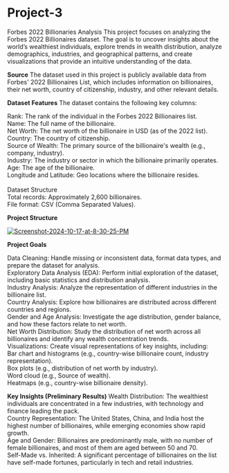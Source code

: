 # Project-3
Forbes 2022 Billionaries Analysis
This project focuses on analyzing the Forbes 2022 Billionaires dataset. The goal is to uncover insights about the world’s wealthiest individuals, explore trends in wealth distribution, analyze demographics, industries, and geographical patterns, and create visualizations that provide an intuitive understanding of the data.

**Source**
The dataset used in this project is publicly available data from Forbes' 2022 Billionaires List, which includes information on billionaires, their net worth, country of citizenship, industry, and other relevant details.

**Dataset Features**
The dataset contains the following key columns:

Rank: The rank of the individual in the Forbes 2022 Billionaires list.<br>
Name: The full name of the billionaire.<br>
Net Worth: The net worth of the billionaire in USD (as of the 2022 list).<br>
Country: The country of citizenship.<br>
Source of Wealth: The primary source of the billionaire's wealth (e.g., company, industry).<br>
Industry: The industry or sector in which the billionaire primarily operates.<br>
Age: The age of the billionaire.<br>
Longitude and Latitude: Geo locations where the billionaire resides.<br>
<br>
Dataset Structure<br>
Total records: Approximately 2,600 billionaires.<br>
File format: CSV (Comma Separated Values).<br>

**Project Structure**

<a href="https://ibb.co/ykCDC4b"><img src="https://i.ibb.co/Zgr3r2k/Screenshot-2024-10-17-at-8-30-25-PM.png" alt="Screenshot-2024-10-17-at-8-30-25-PM" border="0"></a>

**Project Goals**

Data Cleaning: Handle missing or inconsistent data, format data types, and prepare the dataset for analysis.<br>
Exploratory Data Analysis (EDA): Perform initial exploration of the dataset, including basic statistics and distribution analysis.<br>
Industry Analysis: Analyze the representation of different industries in the billionaire list.<br>
Country Analysis: Explore how billionaires are distributed across different countries and regions.<br>
Gender and Age Analysis: Investigate the age distribution, gender balance, and how these factors relate to net worth.<br>
Net Worth Distribution: Study the distribution of net worth across all billionaires and identify any wealth concentration trends.<br>
Visualizations: Create visual representations of key insights, including:<br>
Bar chart and histograms (e.g., country-wise billionaire count, industry representation).<br>
Box plots (e.g., distribution of net worth by industry).<br>
Word cloud (e.g., Source of wealth).<br>
Heatmaps (e.g., country-wise billionaire density).<br>


**Key Insights (Preliminary Results)**
Wealth Distribution: The wealthiest individuals are concentrated in a few industries, with technology and finance leading the pack.<br>
Country Representation: The United States, China, and India host the highest number of billionaires, while emerging economies show rapid growth.<br>
Age and Gender: Billionaires are predominantly male, with no number of female billionaires, and most of them are aged between 50 and 70.<br>
Self-Made vs. Inherited: A significant percentage of billionaires on the list have self-made fortunes, particularly in tech and retail industries.<br>

